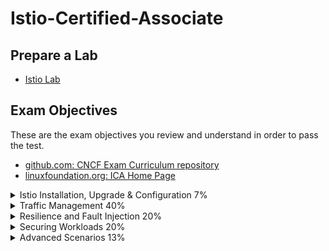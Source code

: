 # Istio-Certified-Associate

## Prepare a Lab
- [Istio Lab](labs/README.md)

## Exam Objectives

These are the exam objectives you review and understand in order to pass the test.

* [github.com: CNCF Exam Curriculum repository ](https://github.com/cncf/curriculum)
* [linuxfoundation.org: ICA Home Page](https://training.linuxfoundation.org/certification/istio-certified-associate-ica/)

<details><summary>Istio Installation, Upgrade & Configuration 7%</summary>
<p>

- [Using the Istio CLI to install a basic cluster]()
- [Customizing the Istio installation with the IstioOperator API]()
- [Using overlays to manage Istio component settings]()

</p>
</details>

<details><summary>Traffic Management 40%</summary>
<p>

- [Controlling network traffic flows within a service mesh]()
- [Configuring sidecar injection]()
- [Using the Gateway resource to configure ingress and egress traffic]()
- [Understanding how to use ServiceEntry resources for adding entries to internal service registry]()
- [Define traffic policies using DestinationRule]()
- [Configure traffic mirroring capabilities]()

</p>
</details>

<details><summary>Resilience and Fault Injection 20%</summary>
<p>

- [Configuring circuit breakers (with or without outlier detection)]()
- [Using resilience features]()
- [Creating fault injection]()

</p>
</details>

<details><summary>Securing Workloads 20%</summary>
<p>

- [Understand Istio security features]()
- [Set up Istio authorization for HTTP/TCP traffic in the mesh]()
- [Configure mutual TLS at mesh, namespace, and workload levels]()

</p>
</details>

<details><summary>Advanced Scenarios 13%</summary>
<p>

- [Understand how to onboard non-Kubernetes workloads to the mesh]()
- [Troubleshoot configuration issues]()

</p>
</details>

